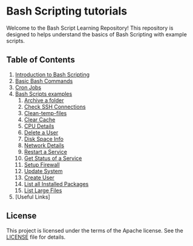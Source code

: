 # Bash Scripting tutorials

Welcome to the Bash Script Learning Repository! This repository is designed to helps understand the basics of Bash Scripting with example scripts.

## Table of Contents
1. [Introduction to Bash Scripting](./introduction.md)
2. [Basic Bash Commands](./basic-bash-commands.md)
3. [Cron Jobs](./cron-job.md)
4. [Bash Scripts examples](./examples)
   1. [Archive a folder](./examples/archive.sh)
   2. [Check SSH Connections](./examples/check-ssh-connections.sh)
   3. [Clean-temp-files](./examples/clean-temp-files.sh)
   4. [Clear Cache](./examples/clear-cache.sh)
   5. [CPU Details](./examples/cpu.sh)
   6. [Delete a User](./examples/delete-user.sh)
   7. [Disk Space Info](./examples/diskspace.sh)
   8. [Network Details](./examples/network.sh)
   9. [Restart a Service](./examples/restart-service.sh)
   10. [Get Status of a Service](./examples/service-status.sh)
   11. [Setup Firewall](./examples/setup-firewall.sh)
   12. [Update System](./examples/update-system.sh)
   13. [Create User](./examples/user.sh)
   14. [List all Installed Packages](./examples//list-installed-packages.sh)
   15. [List Large Files](./examples//list-large-files.sh)
5. [Useful Links]

## License
This project is licensed under the terms of the Apache license. See the [LICENSE](./LICENSE) file for details.
